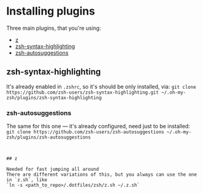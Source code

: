 # Installing plugins

Three main plugins, that you're using:
* [z](https://github.com/rupa/z)
* [zsh-syntax-highlighting](https://github.com/zsh-users/zsh-syntax-highlighting/blob/master/INSTALL.md)
* [zsh-autosuggestions](https://github.com/zsh-users/zsh-autosuggestions/blob/master/INSTALL.md)



## zsh-syntax-highlighting 

It's already enabled in `.zshrc`, so it's should be only installed, via:
`git clone https://github.com/zsh-users/zsh-syntax-highlighting.git ~/.oh-my-zsh/plugins/zsh-syntax-highlighting`


### zsh-autosuggestions

The same for this one — it's already configured, need just to be installed:
`git clone https://github.com/zsh-users/zsh-autosuggestions ~/.oh-my-zsh/plugins/zsh-autosuggestions`
```


## z

Needed for fast jumping all around
There are different variations of this, but you always can use the one in `z.sh`, like
`ln -s <path_to_repo>/.dotfiles/zsh/z.sh ~/.z.sh`

